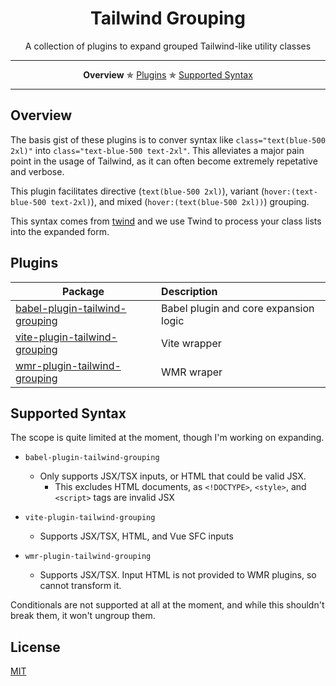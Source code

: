 <h1 align="center">Tailwind Grouping</h1>

<p align="center">A collection of plugins to expand grouped Tailwind-like utility classes</p>

---

<p align="center">
  <strong>Overview</strong> ✯
  <a href="#plugins">Plugins</a> ✯
  <a href="#supported-syntax">Supported Syntax</a>
</p>

---

## Overview

The basis gist of these plugins is to conver syntax like `class="text(blue-500 2xl)"` into `class="text-blue-500 text-2xl"`. This alleviates a major pain point in the usage of Tailwind, as it can often become extremely repetative and verbose.

This plugin facilitates directive (`text(blue-500 2xl)`), variant (`hover:(text-blue-500 text-2xl)`), and mixed (`hover:(text(blue-500 2xl))`) grouping.

This syntax comes from [twind](https://twind.dev) and we use Twind to process your class lists into the expanded form.

## Plugins

| Package                                          | Description                           |
| ------------------------------------------------ | :------------------------------------ |
| [babel-plugin-tailwind-grouping](packages/babel) | Babel plugin and core expansion logic |
| [vite-plugin-tailwind-grouping](packages/vite)   | Vite wrapper                          |
| [wmr-plugin-tailwind-grouping](packages/wmr)     | WMR wraper                            |

## Supported Syntax

The scope is quite limited at the moment, though I'm working on expanding.

* `babel-plugin-tailwind-grouping`
  - Only supports JSX/TSX inputs, or HTML that could be valid JSX.
    * This excludes HTML documents, as `<!DOCTYPE>`, `<style>`, and `<script>` tags are invalid JSX

* `vite-plugin-tailwind-grouping`
  - Supports JSX/TSX, HTML, and Vue SFC inputs

* `wmr-plugin-tailwind-grouping`
  - Supports JSX/TSX. Input HTML is not provided to WMR plugins, so cannot transform it.

Conditionals are not supported at all at the moment, and while this shouldn't break them, it won't ungroup them.

## License

[MIT](https://github.com/rschristian/tailwind-grouping/blob/master/LICENSE)

